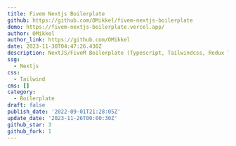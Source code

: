 ```yaml
---
title: Fivem Nextjs Boilerplate
github: https://github.com/OMikkel/fivem-nextjs-boilerplate
demo: https://fivem-nextjs-boilerplate.vercel.app/
author: OMikkel
author_link: https://github.com/OMikkel
date: 2023-11-30T04:47:26.430Z
description: NextJS/FiveM Boilerplate (Typescript, Tailwindcss, Redux Toolkit, DaisyUI)
ssg:
  - Nextjs
css:
  - Tailwind
cms: []
category:
  - Boilerplate
draft: false
publish_date: '2022-09-01T21:28:05Z'
update_date: '2023-11-26T00:00:30Z'
github_star: 3
github_fork: 1
---
```

